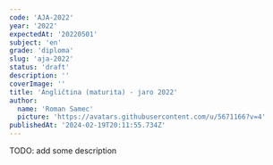 ```yaml
---
code: 'AJA-2022'
year: '2022'
expectedAt: '20220501'
subject: 'en'
grade: 'diploma'
slug: 'aja-2022'
status: 'draft'
description: ''
coverImage: ''
title: 'Angličtina (maturita) - jaro 2022'
author:
  name: 'Roman Samec'
  picture: 'https://avatars.githubusercontent.com/u/5671166?v=4'
publishedAt: '2024-02-19T20:11:55.734Z'
---
```


TODO: add some description